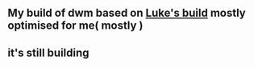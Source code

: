 ## My build of dwm based on <a href="https://github.com/LukeSmithxyz">Luke's build</a> mostly optimised for me( mostly )
## it's still building

